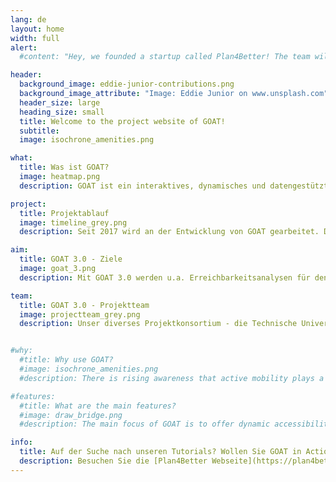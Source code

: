 ```yaml
---
lang: de
layout: home
width: full
alert:
  #content: "Hey, we founded a startup called Plan4Better! The team will continue to develop this open source project further. Part of the content is now managed on the new [Plan4Better website](https://plan4better.de/)."

header:
  background_image: eddie-junior-contributions.png
  background_image_attribute: "Image: Eddie Junior on www.unsplash.com"
  header_size: large
  heading_size: small
  title: Welcome to the project website of GOAT!
  subtitle:
  image: isochrone_amenities.png

what:
  title: Was ist GOAT?
  image: heatmap.png
  description: GOAT ist ein interaktives, dynamisches und datengestütztes Planungswerkzeug für die Erreichbarkeitsplanung. Es wird von einer aktiven Community als Open-Source-Projekt entwickelt. Mit GOAT können Erreichbarkeitsanalysen mit verschiedenen Verkehrsmitteln modelliert werden und es werden regelmäßig neue Funktionen entwickelt, sowie bestehende verbessert. 

project:
  title: Projektablauf
  image: timeline_grey.png
  description: Seit 2017 wird an der Entwicklung von GOAT gearbeitet. Der bisher größte Meilenstein war der Release der Version 1.0 und die Gründung von Plan4Better als Core-Entwickler, sowie Vertreiber der Software. Derzeit werden im Rahmen des 3-jährigen Projektes "GOAT 3.0" (mFUND Förderlinie 2) zahlreiche neue Features in einem ko-kreativen Prozess entwickelt. 

aim:
  title: GOAT 3.0 - Ziele
  image: goat_3.png
  description: Mit GOAT 3.0 werden u.a. Erreichbarkeitsanalysen für den öffentlichen Nahverkehr, das Auto sowie für On-Demand-Verkehre und intermodale Wegeketten (B+R, P+R) ermöglicht. Außerdem werden weitere Indikatoren, wie ein 15-Minuten-Stadt Indikator, und Analyseoptionen für die Planung von Grün- und Freiräumen entwickelt. Durch die Integration von zusätzlichen räumlichen Datensätzen und eine smarte Visualisierung werden die Analysen komplettiert.

team:
  title: GOAT 3.0 - Projektteam
  image: projectteam_grey.png
  description: Unser diverses Projektkonsortium - die Technische Universität München (TUM), die Plan4Better GmbH (P4B), das Leibniz-Institut für ökologische Raumentwicklung Dresden (IÖR), die Prof. Schaller UmweltConsult GmbH (PSU) und der Münchner Verkehrs- und Tarifverbund GmbH (MVV) - beinhaltet Experten:innen aus der Erreichbarkeitsplanung, der GIS-Entwicklung, der Grünraumplanung, dem ÖPNV-Ausbau und vielem mehr. 


#why:
  #title: Why use GOAT?
  #image: isochrone_amenities.png
  #description: There is rising awareness that active mobility plays a vital role in urban transport systems. However, to date there are few planning instruments that are focusing on walking and cycling. GOAT as an accessibility tool is therefore designed to model walking/cycling accessibility and serve as a suitable instrument for easier, better, and more open transport and urban planning.

#features:
  #title: What are the main features?
  #image: draw_bridge.png
  #description: The main focus of GOAT is to offer dynamic accessibility analysis at the street, neighborhood, and district level. With GOAT, you can calculate different accessibility indicators such as isochrones and gravity-based heatmaps. What is special about GOAT is that you can develop your own case scenarios. For instance, you can model the effects of a new bridge or new housing development on accessibility. 

info: 
  title: Auf der Suche nach unseren Tutorials? Wollen Sie GOAT in Action sehen?
  description: Besuchen Sie die [Plan4Better Webseite](https://plan4better.de)!
---
```

